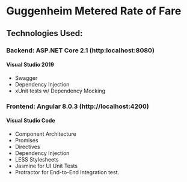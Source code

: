 # Guggenheim Metered Rate of Fare

## Technologies Used:
### Backend: ASP.NET Core 2.1 (http:localhost:8080)
#### Visual Studio 2019
  - Swagger
  - Dependency Injection
  - xUnit tests w/ Dependency Mocking
  
### Frontend: Angular 8.0.3 (http://localhost:4200)
#### Visual Studio Code
  - Component Architecture
  - Promises
  - Directives
  - Dependency Injection
  - LESS Stylesheets
  - Jasmine for UI Unit Tests
  - Protractor for End-to-End Integration test.
